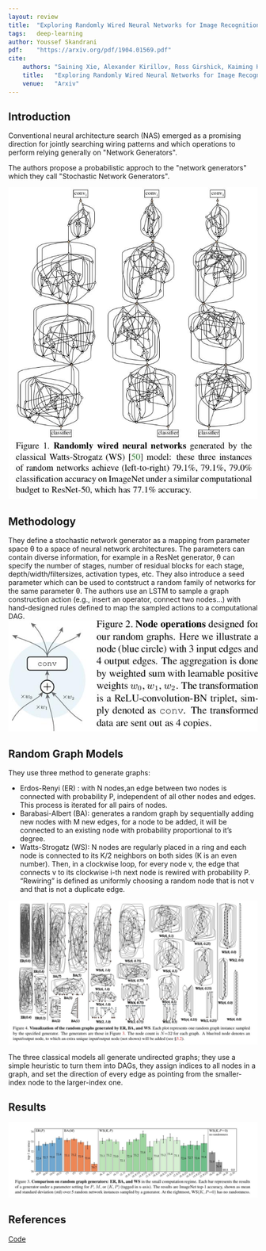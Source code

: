 ```yaml
---
layout: review
title:  "Exploring Randomly Wired Neural Networks for Image Recognition"
tags:   deep-learning 
author: Youssef Skandrani
pdf:    "https://arxiv.org/pdf/1904.01569.pdf"
cite:
    authors: "Saining Xie, Alexander Kirillov, Ross Girshick, Kaiming He"
    title:   "Exploring Randomly Wired Neural Networks for Image Recognition"
    venue:   "Arxiv"
---
```


## Introduction

Conventional neural architecture search (NAS)  emerged as a promising  direction for jointly searching  wiring  patterns and which operations to perform relying generally on "Network Generators".

The authors propose a probabilistic approch to the "network generators" which they call "Stochastic Network Generators".

![](/article/images/randwire/teaser.jpg)

## Methodology
They define a stochastic network generator as a mapping from parameter space θ to a space of neural network architectures.
The parameters can contain diverse information, for example in a  ResNet  generator, θ can  specify  the  number  of  stages, number of residual blocks for each stage, depth/width/filtersizes, activation types, etc.
They also introduce a seed parameter which can be used to contstruct a random family of networks for the same parameter θ.
The authors use an LSTM to sample a graph construction action (e.g., insert an operator, connect two nodes...) with hand-designed rules defined to map the sampled actions to a computational DAG.
![](/article/images/randwire/node.jpg)

## Random Graph Models
They use three method to generate graphs:
* Erdos-Renyi (ER) : with N nodes,an edge between two nodes is connected with probability P, independent of all other nodes and edges.  This process is iterated for all pairs of nodes.
* Barabasi-Albert (BA): generates a random graph by sequentially adding new nodes with M new edges, for a node to be added, it will be connected to an existing node with probability proportional to it’s degree. 
* Watts-Strogatz (WS): N nodes are regularly placed in a ring and each node is connected to its K/2 neighbors on both sides (K is an even number). Then, in a clockwise loop, for every node v, the edge that connects v to its clockwise i-th next node is rewired with probability P.  “Rewiring” is defined as uniformly choosing a random node that is not v and that is not a duplicate edge.

![](/article/images/randwire/er_ba_ws.jpg)

The three classical models all generate undirected graphs; they use a simple heuristic to turn them into DAGs, they assign indices to all nodes in a graph, and set the direction of every edge as pointing from the smaller-index node to the larger-index one.

## Results

![](/article/images/randwire/compare_res.jpg)


## References

[Code](https://github.com/JiaminRen/RandWireNN)

